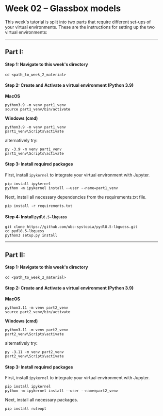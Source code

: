 # Week 02 – Glassbox models

This week's tutorial is split into two parts that require different set-ups of your virtual environments. These are the instructions for setting up the two virtual environments:

---

## Part I:

#### Step 1: Navigate to this week's directory 
```
cd <path_to_week_2_material>
```

#### Step 2: Create and Activate a virtual environment (Python 3.9)
**MacOS**
```
python3.9 -m venv part1_venv
source part1_venv/bin/activate
```

**Windows (cmd)**
```
python3.9 -m venv part1_venv
part1_venv\Scripts\activate
```

alternatively try: 
```
py -3.9 -m venv part1_venv
part1_venv\Scripts\activate
```

#### Step 3: Install required packages
First, install `ipykernel` to integrate your virtual environment with Jupyter.
```
pip install ipykernel
python -m ipykernel install --user --name=part1_venv
```

Next, install all necessary dependencies from the requirements.txt file.
```
pip install -r requirements.txt
```

#### Step 4: Install `pydl8.5-lbguess`
```
git clone https://github.com/ubc-systopia/pydl8.5-lbguess.git
cd pydl8.5-lbguess
python3 setup.py install
```

--- 

## Part II:

#### Step 1: Navigate to this week's directory 
```
cd <path_to_week_2_material>
```

#### Step 2: Create and Activate a virtual environment (Python 3.9)
**MacOS**
```
python3.11 -m venv part2_venv
source part2_venv/bin/activate
```

**Windows (cmd)**
```
python3.11 -m venv part2_venv
part2_venv\Scripts\activate
```

alternatively try: 
```
py -3.11 -m venv part2_venv
part2_venv\Scripts\activate
```

#### Step 3: Install required packages
First, install `ipykernel` to integrate your virtual environment with Jupyter.
```
pip install ipykernel
python -m ipykernel install --user --name=part2_venv
```

Next, install all necessary packages.
```
pip install ruleopt
```

